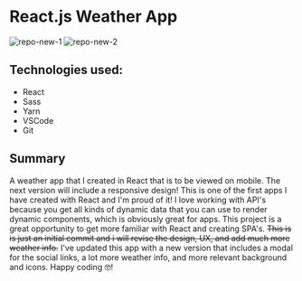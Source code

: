 # React.js Weather App

![repo-new-1](https://user-images.githubusercontent.com/18039225/121703712-1a04ce00-caa1-11eb-9d28-efa7480a7ea0.jpg)
![repo-new-2](https://user-images.githubusercontent.com/18039225/121703724-1cffbe80-caa1-11eb-9fd8-51e31f61dd9a.jpg)

## Technologies used:

- React
- Sass
- Yarn
- VSCode
- Git

## Summary

A weather app that I created in React that is to be viewed on mobile. The next version will include a responsive design! This is one of the first apps I have created with React and I'm proud of it! I love working with API's because you get all kinds of dynamic data that you can use to render dynamic components, which is obviously great for apps. This project is a great opportunity to get more familiar with React and creating SPA's. ~~This is is just an initial commit and i will revise the design, UX, and add much more weather info.~~ I've updated this app with a new version that includes a modal for the social links, a lot more weather info, and more relevant background and icons. Happy coding 🤓!
